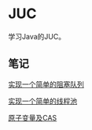 # JUC
学习Java的JUC。

## 笔记

[实现一个简单的阻塞队列](./notes/BlockedQueue.md)

[实现一个简单的线程池](./notes/ThreadPool.md)

[原子变量及CAS](./notes/Atomic.md)
